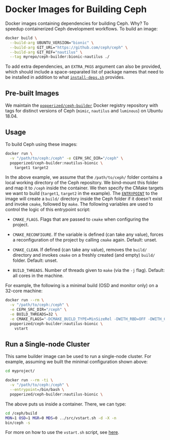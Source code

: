 # Docker Images for Building Ceph

Docker images containing dependencies for building Ceph. Why? To 
speedup containerized Ceph development workflows. To build an image:

```bash
docker build \
  --build-arg UBUNTU_VERSION="bionic" \
  --build-arg GIT_URL="https://github.com/ceph/ceph" \
  --build-arg GIT_REF="nautilus" \
  --tag myrepo/ceph-builder:bionic-nautilus ./
```

To add extra dependencies, an `EXTRA_PKGS` argument can also be 
provided, which should include a space-separated list of package names 
that need to be installed in addition to what [`install-deps.sh`][id] 
provides.

[id]: https://github.com/ceph/ceph/blob/2db4960/install-deps.sh

## Pre-built Images

We maintain the [`popperized/ceph-builder`][dockerhub] Docker registry 
repository with tags for distinct versions of Ceph (`mimic`, 
`nautilus` and `luminous`) on Ubuntu 18.04.

## Usage

To build Ceph using these images:

```bash
docker run \
  -v "/path/to/ceph:/ceph" -e CEPH_SRC_DIR="/ceph" \
  popperized/ceph-builder:nautilus-bionic \
    target1 target2
```

In the above example, we assume that the `/path/to/ceph/` folder 
contains a local working directory of the Ceph repository. We 
bind-mount this folder and map it to `/ceph` inside the container. We 
then specify the CMake targets we want to build (`target1`, `target2` 
in the example). The [`ENTRYPOINT`](./entrypoint.sh) to the image will 
create a `build/` directory inside the Ceph folder if it doesn't exist 
and invoke `cmake`, followed by `make`. The following variables are 
used to control the logic of this entrypoint script:

  * `CMAKE_FLAGS`. Flags that are passed to `cmake` when configuring 
    the project.

  * `CMAKE_RECONFIGURE`. If the variable is defined (can take any 
    value), forces a reconfiguration of the project by calling `cmake` 
    again. Default: unset.

  * `CMAKE_CLEAN`. If defined (can take any value), removes the 
    `build/` directory and invokes `cmake` on a freshly created (and 
    empty) `build/` folder. Default: unset.

  * `BUILD_THREADS`. Number of threads given to `make` (via the `-j` 
    flag). Default: all cores in the machine.

For example, the following is a minimal build (OSD and monitor only) 
on a 32-core machine:

```bash
docker run --rm \
  -v "/path/to/ceph:/ceph" \
  -e CEPH_SRC_DIR="/ceph" \
  -e BUILD_THREADS=32 \
  -e CMAKE_FLAGS="-DCMAKE_BUILD_TYPE=MinSizeRel -DWITH_RBD=OFF -DWITH_CEPHFS=OFF -DWITH_RADOSGW=OFF -DWITH_MGR=OFF -DWITH_LEVELDB=OFF -DWITH_MANPAGE=OFF -DWITH_RDMA=OFF -DWITH_OPENLDAP=OFF -DWITH_FUSE=OFF -DWITH_LIBCEPHFS=OFF -DWITH_KRBD=OFF -DWITH_LTTNG=OFF -DWITH_BABELTRACE=OFF -DWITH_TESTS=OFF -DWITH_MGR_DASHBOARD_FRONTEND=OFF -DWITH_SYSTEMD=OFF -DWITH_SPDK=OFF" \
  popperized/ceph-builder:nautilus-bionic \
    vstart
```

## Run a Single-node Cluster

This same builder image can be used to run a single-node cluster. For 
example, assuming we built the minimal configuration shown above:

```bash
cd myproject/

docker run --rm -ti \
  -v "/path/to/ceph:/ceph" \
  --entrypoint=/bin/bash \
  popperized/ceph-builder:nautilus-bionic \
```

The above puts us inside a container. There, we can type:

```bash
cd /ceph/build
MON=1 OSD=1 MGR=0 MDS=0 ../src/vstart.sh -d -X -n
bin/ceph -s
```

For more on how to use the `vstart.sh` script, see 
[here](http://docs.ceph.com/docs/mimic/dev/quick_guide/).

[dockerhub]: https://hub.docker.com/r/popperized/ceph-builder/tags
